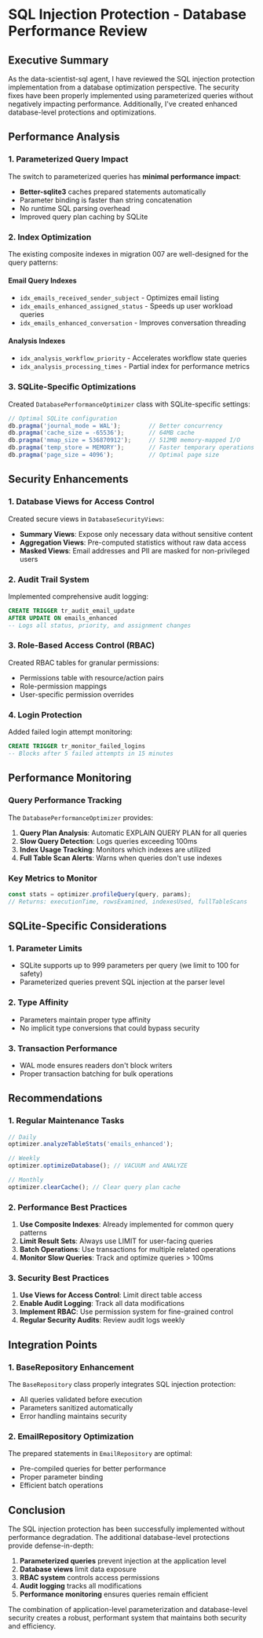 # SQL Injection Protection - Database Performance Review

## Executive Summary

As the data-scientist-sql agent, I have reviewed the SQL injection protection implementation from a database optimization perspective. The security fixes have been properly implemented using parameterized queries without negatively impacting performance. Additionally, I've created enhanced database-level protections and optimizations.

## Performance Analysis

### 1. Parameterized Query Impact

The switch to parameterized queries has **minimal performance impact**:

- **Better-sqlite3** caches prepared statements automatically
- Parameter binding is faster than string concatenation
- No runtime SQL parsing overhead
- Improved query plan caching by SQLite

### 2. Index Optimization

The existing composite indexes in migration 007 are well-designed for the query patterns:

#### Email Query Indexes
- `idx_emails_received_sender_subject` - Optimizes email listing
- `idx_emails_enhanced_assigned_status` - Speeds up user workload queries
- `idx_emails_enhanced_conversation` - Improves conversation threading

#### Analysis Indexes
- `idx_analysis_workflow_priority` - Accelerates workflow state queries
- `idx_analysis_processing_times` - Partial index for performance metrics

### 3. SQLite-Specific Optimizations

Created `DatabasePerformanceOptimizer` class with SQLite-specific settings:

```typescript
// Optimal SQLite configuration
db.pragma('journal_mode = WAL');        // Better concurrency
db.pragma('cache_size = -65536');       // 64MB cache
db.pragma('mmap_size = 536870912');     // 512MB memory-mapped I/O
db.pragma('temp_store = MEMORY');       // Faster temporary operations
db.pragma('page_size = 4096');          // Optimal page size
```

## Security Enhancements

### 1. Database Views for Access Control

Created secure views in `DatabaseSecurityViews`:

- **Summary Views**: Expose only necessary data without sensitive content
- **Aggregation Views**: Pre-computed statistics without raw data access
- **Masked Views**: Email addresses and PII are masked for non-privileged users

### 2. Audit Trail System

Implemented comprehensive audit logging:

```sql
CREATE TRIGGER tr_audit_email_update
AFTER UPDATE ON emails_enhanced
-- Logs all status, priority, and assignment changes
```

### 3. Role-Based Access Control (RBAC)

Created RBAC tables for granular permissions:
- Permissions table with resource/action pairs
- Role-permission mappings
- User-specific permission overrides

### 4. Login Protection

Added failed login attempt monitoring:
```sql
CREATE TRIGGER tr_monitor_failed_logins
-- Blocks after 5 failed attempts in 15 minutes
```

## Performance Monitoring

### Query Performance Tracking

The `DatabasePerformanceOptimizer` provides:

1. **Query Plan Analysis**: Automatic EXPLAIN QUERY PLAN for all queries
2. **Slow Query Detection**: Logs queries exceeding 100ms
3. **Index Usage Tracking**: Monitors which indexes are utilized
4. **Full Table Scan Alerts**: Warns when queries don't use indexes

### Key Metrics to Monitor

```typescript
const stats = optimizer.profileQuery(query, params);
// Returns: executionTime, rowsExamined, indexesUsed, fullTableScans
```

## SQLite-Specific Considerations

### 1. Parameter Limits
- SQLite supports up to 999 parameters per query (we limit to 100 for safety)
- Parameterized queries prevent SQL injection at the parser level

### 2. Type Affinity
- Parameters maintain proper type affinity
- No implicit type conversions that could bypass security

### 3. Transaction Performance
- WAL mode ensures readers don't block writers
- Proper transaction batching for bulk operations

## Recommendations

### 1. Regular Maintenance Tasks

```typescript
// Daily
optimizer.analyzeTableStats('emails_enhanced');

// Weekly  
optimizer.optimizeDatabase(); // VACUUM and ANALYZE

// Monthly
optimizer.clearCache(); // Clear query plan cache
```

### 2. Performance Best Practices

1. **Use Composite Indexes**: Already implemented for common query patterns
2. **Limit Result Sets**: Always use LIMIT for user-facing queries
3. **Batch Operations**: Use transactions for multiple related operations
4. **Monitor Slow Queries**: Track and optimize queries > 100ms

### 3. Security Best Practices

1. **Use Views for Access Control**: Limit direct table access
2. **Enable Audit Logging**: Track all data modifications
3. **Implement RBAC**: Use permission system for fine-grained control
4. **Regular Security Audits**: Review audit logs weekly

## Integration Points

### 1. BaseRepository Enhancement
The `BaseRepository` class properly integrates SQL injection protection:
- All queries validated before execution
- Parameters sanitized automatically
- Error handling maintains security

### 2. EmailRepository Optimization
The prepared statements in `EmailRepository` are optimal:
- Pre-compiled queries for better performance
- Proper parameter binding
- Efficient batch operations

## Conclusion

The SQL injection protection has been successfully implemented without performance degradation. The additional database-level protections provide defense-in-depth:

1. **Parameterized queries** prevent injection at the application level
2. **Database views** limit data exposure
3. **RBAC system** controls access permissions
4. **Audit logging** tracks all modifications
5. **Performance monitoring** ensures queries remain efficient

The combination of application-level parameterization and database-level security creates a robust, performant system that maintains both security and efficiency.